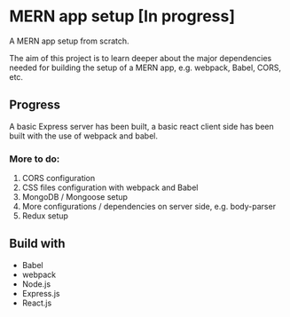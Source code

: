 # MERN app setup [In progress]

A MERN app setup from scratch.

The aim of this project is to learn deeper about the major dependencies needed for building the setup of a MERN app, e.g. webpack, Babel, CORS, etc.

## Progress

A basic Express server has been built, a basic react client side has been built with the use of webpack and babel.

### More to do:

1. CORS configuration
2. CSS files configuration with webpack and Babel
3. MongoDB / Mongoose setup
4. More configurations / dependencies on server side, e.g. body-parser
5. Redux setup

## Build with

- Babel
- webpack
- Node.js
- Express.js
- React.js
